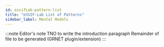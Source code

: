 ```yaml
---
id: essifLab-pattern-list
title: "eSSIF-Lab List of Patterns"
sidebar_label: Mental Models
---
```


:::note Editor's note
TNO to write the introduction paragraph
Remainder of file to be generated (GRNET plugin/extension)
:::
